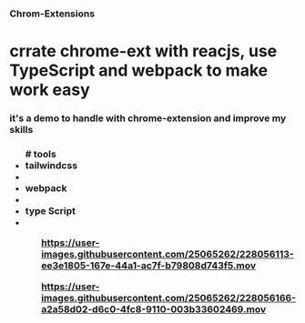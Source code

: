 ### Chrom-Extensions 
# crrate chrome-ext with reacjs, use TypeScript and webpack to make work easy 
<h3> it's a demo to handle with chrome-extension and improve my skills  <h3/>
  <ul>
   # tools 
  <li> tailwindcss <li/>
  <li> webpack <li/>
  <li> type Script <li/>
    <ul/>
  <div>
  
https://user-images.githubusercontent.com/25065262/228056113-ee3e1805-167e-44a1-ac7f-b79808d743f5.mov
  <div/>
    
  <div>

https://user-images.githubusercontent.com/25065262/228056166-a2a58d02-d6c0-4fc8-9110-003b33602469.mov
  <div/>
